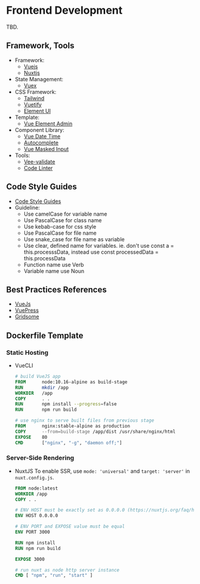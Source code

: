 # Frontend Development
TBD.

## Framework, Tools
* Framework:
  * [Vuejs](https://vuejs.org/)
  * [Nuxtjs](https://nuxtjs.org/)
* State Management:
  * [Vuex](https://vuex.vuejs.org/)
* CSS Framework:
  * [Tailwind](https://tailwindcss.com/)
  * [Vuetify](https://vuetifyjs.com/en/)
  * [Element UI](https://element.eleme.io/#/en-US)
* Template:
  * [Vue Element Admin](https://github.com/PanJiaChen/vue-element-admin)
* Component Library:
  * [Vue Date Time](https://mariomka.github.io/vue-datetime/)
  * [Autocomplete](https://www.npmjs.com/package/vue-bootstrap-typeahead)
  * [Vue Masked Input](https://www.npmjs.com/package/vue-masked-input)
* Tools:
  * [Vee-validate](https://logaretm.github.io/vee-validate/)
  * [Code Linter](https://eslint.vuejs.org/)
## Code Style Guides
* [Code Style Guides](https://vuejs.org/v2/style-guide/)
* Guideline:
  * Use camelCase for variable name
  * Use PascalCase for class name
  * Use kebab-case for css style
  * Use PascalCase for file name
  * Use snake_case for file name as variable
  * Use clear, defined name for variables. ie. don't use const a = this.processsData, instead use const processedData = this.processData
  * Function name use Verb
  * Variable name use Noun

## Best Practices References
* [VueJs](https://vuejs.org/v2/style-guide/)
* [VuePress](https://vuepress.vuejs.org/)
* [Gridsome](https://gridsome.org/)

## Dockerfile Template

### Static Hosting
- VueCLI
  ```dockerfile
  # build VueJS app
  FROM      node:10.16-alpine as build-stage
  RUN       mkdir /app
  WORKDIR   /app
  COPY      . .
  RUN       npm install --progress=false
  RUN       npm run build

  # use nginx to serve built files from previous stage
  FROM      nginx:stable-alpine as production
  COPY      --from=build-stage /app/dist /usr/share/nginx/html
  EXPOSE    80
  CMD       ["nginx", "-g", "daemon off;"]
  ```

### Server-Side Rendering
- NuxtJS
  To enable SSR, use `mode: 'universal'` and `target: 'server'` in `nuxt.config.js`.
  ```dockerfile
  FROM node:latest
  WORKDIR /app
  COPY . .

  # ENV HOST must be exactly set as 0.0.0.0 (https://nuxtjs.org/faq/host-port/)
  ENV HOST 0.0.0.0

  # ENV PORT and EXPOSE value must be equal
  ENV PORT 3000

  RUN npm install
  RUN npm run build

  EXPOSE 3000

  # run nuxt as node http server instance
  CMD [ "npm", "run", "start" ]
  ```
